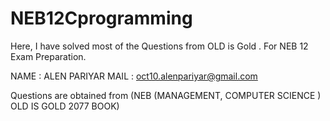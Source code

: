 # NEB12Cprogramming
Here, I have solved most of the Questions from OLD is Gold . For NEB 12 Exam Preparation.

NAME : ALEN PARIYAR
MAIL : oct10.alenpariyar@gmail.com

Questions are obtained from (NEB (MANAGEMENT, COMPUTER SCIENCE ) OLD IS GOLD 2077 BOOK)


